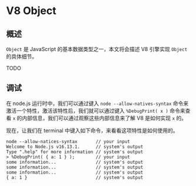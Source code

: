 # V8 Object

## 概述

`Object` 是 JavaScript 的基本数据类型之一，本文将会描述 V8 引擎实现 `Object` 的具体细节。

TODO

## 调试

在 node.js 运行时中，我们可以通过键入 `node --allow-natives-syntax` 命令来激活一个特性，激活该特性后，我们就可以通过键入 `%DebugPrint( x )` 命令来查看 `x` 的内部信息，我们可以通过观察这些内部信息来了解 V8 是如何实现 `x` 的。

现在，让我们在 terminal 中键入如下命令，来看看这项特性是如何使用的。

```
node --allow-natices-syntax       // your input
Welcome to Node.js v16.13.1.      // system's output
Type ".help" for more information // system's output
> %DebugPrint( { a: 1 } );        // your input
some information...               // system's output
some information...               // system's output
some information...               // system's output
{ a: 1 }                          // system's output
```

